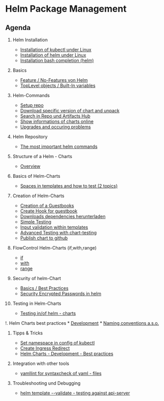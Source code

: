 # Helm Package Management

## Agenda 

  1. Helm Installation
     * [Installation of kubectl under Linux](kubectl/installation/linux.md)
     * [Installation of helm under Linux](helm/installation/linux.md)
     * [Installation bash completion (helm)](helm/installation/bash-completion.md)

  1. Basics 
     * [Feature / No-Features von Helm](/helm/grundlagen/features-no-features.md)
     * [TopLevel objects / Built-In variables](/helm/grundlagen/toplevel-objekte.md)

  1. Helm-Commands
     * [Setup repo](/helm/commands/repo.md)
     * [Download specific version of chart and unpack](/helm/commands/pull.md)
     * [Search in Repo und Artifacts Hub](/helm/commands/search.md)
     * [Show informations of charts online](/helm/commands/show.md)
     * [Upgrades and occuring problems](/helm/commands/upgrade-rollback.md)

 1. Helm Repository
     * [The most important helm commands](helm/commands/repo.md)

  1. Structure of a Helm - Charts
     * [Overview](helm/structure/overview.md)

  1. Basics of Helm-Charts
     * [Spaces in templates and how to test (2 topics)](/helm/templates/spaces.md)

  1. Creation of Helm-Charts
     * [Creation of a Guestbooks](helm/create-charts/guestbook/01-guestbook.md)
     * [Create Hook for guestbook](/helm/create-charts/guestbook/02-guestbook-verbessern.md)
     * [Downloads dependencies herunterladen](helm/create-charts/download-dependencies.md)
     * [Simple Testing](/helm/test/helm-test.md)
     * [Input validation within templates](helm/input-validation/example.md)
     * [Advanced Testing with chart-testing](helm/test/advanced-testing/advanced-testing-with-chart-testing.md)
     * [Publish chart to github](helm/create-charts/publish/publish-on-github.md)

  1. FlowControl Helm-Charts (if,with,range)
     * [if](/helm/templates/flow-control/01-if.md)
     * [with](/helm/templates/flow-control/02-with.md)
     * [range](/helm/templates/flow-control/03-range.md)
      
  1. Security of helm-Chart
     * [Basics / Best Practices](helm/security/best-practices.md)
     * [Security Encrypted Passwords in helm](/helm/security/secrets-password.md)

  1. Testing in Helm-Charts
     * [Testing in/of helm - charts](/helm/test/helm-test.md)
    
  !. Helm Charts best practices 
     * [Development](https://helm.sh/docs/howto/charts_tips_and_tricks/)
     * [Naming conventions a.s.o.](https://helm.sh/docs/chart_best_practices/)
    
  1. Tipps & Tricks
     * [Set namespace in config of kubectl](/kubectl/set-namespace-in-config.md)
     * [Create Ingress Redirect](/helm/create-charts/example-ingress.md)
     * [Helm Charts - Development - Best practices](https://helm.sh/docs/howto/charts_tips_and_tricks/)

  1. Integration with other tools
     * [yamllint for syntaxcheck of yaml - files](helm/tools/yamllint.md)

  1. Troubleshooting und Debugging
     * [helm template --validate - testing against api-server](helm/test/helm-template-validate.md)
